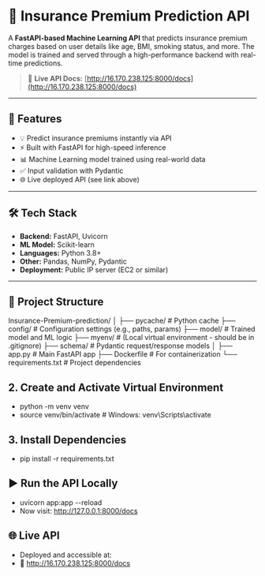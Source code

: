 # 🧠 Insurance Premium Prediction API

A **FastAPI-based Machine Learning API** that predicts insurance premium charges based on user details like age, BMI, smoking status, and more. The model is trained and served through a high-performance backend with real-time predictions.

> 🔗 **Live API Docs:** [http://16.170.238.125:8000/docs](http://16.170.238.125:8000/docs)

---

## 🚀 Features

- 💡 Predict insurance premiums instantly via API
- ⚡ Built with FastAPI for high-speed inference
- 📊 Machine Learning model trained using real-world data
- ✅ Input validation with Pydantic
- 🌐 Live deployed API (see link above)

---

## 🛠️ Tech Stack

- **Backend:** FastAPI, Uvicorn
- **ML Model:** Scikit-learn
- **Languages:** Python 3.8+
- **Other:** Pandas, NumPy, Pydantic
- **Deployment:** Public IP server (EC2 or similar)

---

## 📁 Project Structure
Insurance-Premium-prediction/
│
├── pycache/ # Python cache
├── config/ # Configuration settings (e.g., paths, params)
├── model/ # Trained model and ML logic
├── myenv/ # (Local virtual environment - should be in .gitignore)
├── schema/ # Pydantic request/response models
│
├── app.py # Main FastAPI app
├── Dockerfile # For containerization
└── requirements.txt # Project dependencies

## 2. Create and Activate Virtual Environment
- python -m venv venv
- source venv/bin/activate  # Windows: venv\Scripts\activate

## 3. Install Dependencies
- pip install -r requirements.txt

## ▶️ Run the API Locally
- uvicorn app:app --reload
- Now visit: http://127.0.0.1:8000/docs

## 🌐 Live API
- Deployed and accessible at:
- 📍 http://16.170.238.125:8000/docs